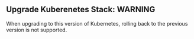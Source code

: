 ## Upgrade Kuberenetes Stack:  WARNING
When upgrading to this version of Kubernetes, rolling back to the previous version is not supported.
